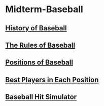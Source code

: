 <h1 id="midterm-baseball">Midterm-Baseball</h1>
<h2 id="-history-of-baseball-historyofbaseball-md-"><a href="historyofbaseball.md">History of Baseball</a></h2>
<h2 id="-the-rules-of-baseball-https-github-com-tdneubeck-midterm-baseball-blob-main-rulesofbaseball-md-"><a href="https://github.com/Tdneubeck/Midterm-Baseball/blob/main/RulesOfBaseball.md">The Rules of Baseball</a></h2>
<h2 id="-positions-of-baseball-https-github-com-tdneubeck-midterm-baseball-blob-main-baseballpositions-md-"><a href="https://github.com/Tdneubeck/Midterm-Baseball/blob/main/BaseballPositions.md">Positions of Baseball</a></h2>
<h2 id="-best-players-in-each-position-https-github-com-tdneubeck-midterm-baseball-blob-main-players-md-"><a href="https://github.com/Tdneubeck/Midterm-Baseball/blob/main/Players.md">Best Players in Each Position</a></h2>
<h2 id="-baseball-hit-simulator-https-github-com-tdneubeck-midterm-baseball-blob-main-baseballprogram-md-"><a href="https://github.com/Tdneubeck/Midterm-Baseball/blob/main/Baseballprogram.md">Baseball Hit Simulator</a></h2>
